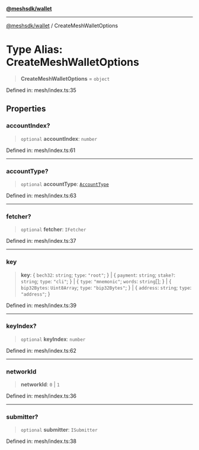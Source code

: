 [**@meshsdk/wallet**](../README.md)

***

[@meshsdk/wallet](../globals.md) / CreateMeshWalletOptions

# Type Alias: CreateMeshWalletOptions

> **CreateMeshWalletOptions** = `object`

Defined in: mesh/index.ts:35

## Properties

### accountIndex?

> `optional` **accountIndex**: `number`

Defined in: mesh/index.ts:61

***

### accountType?

> `optional` **accountType**: [`AccountType`](AccountType.md)

Defined in: mesh/index.ts:63

***

### fetcher?

> `optional` **fetcher**: `IFetcher`

Defined in: mesh/index.ts:37

***

### key

> **key**: \{ `bech32`: `string`; `type`: `"root"`; \} \| \{ `payment`: `string`; `stake?`: `string`; `type`: `"cli"`; \} \| \{ `type`: `"mnemonic"`; `words`: `string`[]; \} \| \{ `bip32Bytes`: `Uint8Array`; `type`: `"bip32Bytes"`; \} \| \{ `address`: `string`; `type`: `"address"`; \}

Defined in: mesh/index.ts:39

***

### keyIndex?

> `optional` **keyIndex**: `number`

Defined in: mesh/index.ts:62

***

### networkId

> **networkId**: `0` \| `1`

Defined in: mesh/index.ts:36

***

### submitter?

> `optional` **submitter**: `ISubmitter`

Defined in: mesh/index.ts:38
